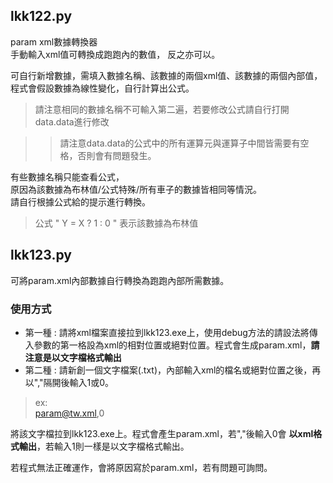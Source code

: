 ## lkk122.py
param xml數據轉換器  
手動輸入xml值可轉換成跑跑內的數值，
反之亦可以。

可自行新增數據，需填入數據名稱、該數據的兩個xml值、該數據的兩個內部值，  
程式會假設數據為線性變化，自行計算出公式。  
> 請注意相同的數據名稱不可輸入第二遍，若要修改公式請自行打開data.data進行修改

>>請注意data.data的公式中的所有運算元與運算子中間皆需要有空格，否則會有問題發生。

有些數據名稱只能查看公式，  
原因為該數據為布林值/公式特殊/所有車子的數據皆相同等情況。  
請自行根據公式給的提示進行轉換。
> 公式 " Y = X ? 1 : 0 " 表示該數據為布林值

## lkk123.py
可將param.xml內部數據自行轉換為跑跑內部所需數據。
### 使用方式
* 第一種 : 請將xml檔案直接拉到lkk123.exe上，使用debug方法的請設法將傳入參數的第一格設為xml的相對位置或絕對位置。程式會生成param.xml，**請注意是以文字檔格式輸出**
* 第二種 : 請新創一個文字檔案(.txt)，內部輸入xml的檔名或絕對位置之後，再以","隔開後輸入1或0。
>ex:  
param@tw.xml,0

  將該文字檔拉到lkk123.exe上。程式會產生param.xml，若","後輸入0會 **以xml格式輸出**，若輸入1則一樣是以文字檔格式輸出。

若程式無法正確運作，會將原因寫於param.xml，若有問題可詢問。